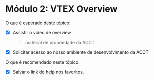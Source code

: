 # **Módulo 2: VTEX Overview**

O que é esperado deste tópico:
- [x] Assistir o vídeo de overview 
  > material de propriedade da ACCT
- [x] Solicitar acesso ao nosso ambiente de desenvolvimento da ACCT 

O que é recomendado neste tópico:
- [x] Salvar o link do [help](https://help.vtex.com/tutorial/--531cHtUCUi3puRXNDmKziw) nos favoritos. 